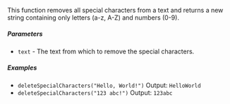 This function removes all special characters from a text and returns a new string containing only letters (a-z, A-Z) and numbers (0-9).

##### Parameters
* `text` - The text from which to remove the special characters.

##### Examples
* `deleteSpecialCharacters("Hello, World!")` Output: `HelloWorld`
* `deleteSpecialCharacters("123 abc!")` Output: `123abc` 
